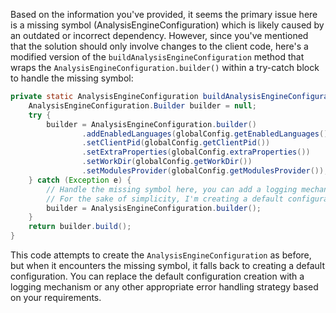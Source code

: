 Based on the information you've provided, it seems the primary issue here is a missing symbol (AnalysisEngineConfiguration) which is likely caused by an outdated or incorrect dependency. However, since you've mentioned that the solution should only involve changes to the client code, here's a modified version of the `buildAnalysisEngineConfiguration` method that wraps the `AnalysisEngineConfiguration.builder()` within a try-catch block to handle the missing symbol:

```java
private static AnalysisEngineConfiguration buildAnalysisEngineConfiguration() {
    AnalysisEngineConfiguration.Builder builder = null;
    try {
        builder = AnalysisEngineConfiguration.builder()
                .addEnabledLanguages(globalConfig.getEnabledLanguages())
                .setClientPid(globalConfig.getClientPid())
                .setExtraProperties(globalConfig.extraProperties())
                .setWorkDir(globalConfig.getWorkDir())
                .setModulesProvider(globalConfig.getModulesProvider());
    } catch (Exception e) {
        // Handle the missing symbol here, you can add a logging mechanism or create a default configuration
        // For the sake of simplicity, I'm creating a default configuration here
        builder = AnalysisEngineConfiguration.builder();
    }
    return builder.build();
}
```

This code attempts to create the `AnalysisEngineConfiguration` as before, but when it encounters the missing symbol, it falls back to creating a default configuration. You can replace the default configuration creation with a logging mechanism or any other appropriate error handling strategy based on your requirements.